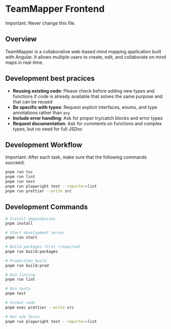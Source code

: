 # TeamMapper Frontend

Important: Never change this file.

## Overview

TeamMapper is a collaborative web-based mind mapping application built with Angular. It allows multiple users to create, edit, and collaborate on mind maps in real-time.

## Development best pracices

- **Reusing existing code**: Please check before adding new types and functions if code is already available that solves the same purpose and that can be reused
- **Be specific with types**: Request explicit interfaces, enums, and type annotations rather than `any`
- **Include error handling**: Ask for proper try/catch blocks and error types
- **Request documentation**: Ask for comments on functions and complex types, but no need for full JSDoc

## Development Workflow

Important: After each task, make sure that the following commands succeed:

```bash
pnpm run tsc
pnpm run lint
pnpm run test
pnpm run playwright test --reporter=list
pnpm run prettier --write src
```

## Development Commands

```bash
# Install dependencies
pnpm install

# Start development server
pnpm run start

# Build packages first (required)
pnpm run build:packages

# Production build
pnpm run build:prod

# Run linting
pnpm run lint

# Run tests
pnpm test

# Format code
pnpm exec prettier --write src

# Run e2e Tests
pnpm run playwright test --reporter=list
```
